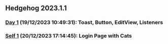 ## Hedgehog 2023.1.1
### [Day 1](https://github.com/Penguin5681/Android-Dev-Labs/tree/main/Day-1) (19/12/2023 10:49:31): Toast, Button, EditView, Listeners 
### [Self 1](https://github.com/Penguin5681/Android-Dev-Labs/tree/main/Self-Work-1) (20/12/2023 17:14:45): Login Page with Cats 
